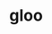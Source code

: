 ---
title: "gloo"
layout: cache
categories: [package, develop-2025-07-13]
meta: {"compilers": ["apple-clang@17.0.0", "gcc@11.4.0", "gcc@13.2.0"], "num_specs": 13, "num_specs_by_stack": {"e4s": 3, "ml-darwin-aarch64-mps": 2, "ml-linux-aarch64-cpu": 2, "ml-linux-aarch64-cuda": 2, "ml-linux-x86_64-cpu": 2, "ml-linux-x86_64-cuda": 2, "root": 13}, "oss": ["sequoia", "ubuntu22.04", "ubuntu24.04"], "platforms": ["darwin", "linux"], "stacks": ["e4s", "ml-darwin-aarch64-mps", "ml-linux-aarch64-cpu", "ml-linux-aarch64-cuda", "ml-linux-x86_64-cpu", "ml-linux-x86_64-cuda", "root"], "targets": ["aarch64", "x86_64_v3"], "versions": ["2023-12-03"]}
spec_details: [{"compiler": "apple-clang@17.0.0", "hash": "3afx44pid7wqagvhkzzxqcp5oze3nvno", "os": "sequoia", "platform": "darwin", "size": "-", "stacks": ["ml-darwin-aarch64-mps", "root"], "target": "aarch64", "variants": ["build_system=cmake", "build_type=Release", "commit=5354032ea08eadd7fc4456477f7f7c6308818509", "~cuda", "generator=ninja", "~ipo", "+libuv"], "versions": ["2023-12-03"]}, {"compiler": "gcc@13.2.0", "hash": "5iqe7gmrmrxfp5uswtsob65u2o7xmna6", "os": "ubuntu24.04", "platform": "linux", "size": "-", "stacks": ["ml-linux-aarch64-cuda", "root"], "target": "aarch64", "variants": ["build_system=cmake", "build_type=Release", "commit=5354032ea08eadd7fc4456477f7f7c6308818509", "+cuda", "cuda_arch:=80", "generator=ninja", "~ipo", "~libuv"], "versions": ["2023-12-03"]}, {"compiler": "gcc@11.4.0", "hash": "6atdc2ezardkeuxkmbfrjyvhwfg77x35", "os": "ubuntu22.04", "platform": "linux", "size": "-", "stacks": ["e4s", "root"], "target": "x86_64_v3", "variants": ["build_system=cmake", "build_type=Release", "commit=5354032ea08eadd7fc4456477f7f7c6308818509", "+cuda", "cuda_arch:=none", "generator=ninja", "~ipo", "~libuv"], "versions": ["2023-12-03"]}, {"compiler": "gcc@13.2.0", "hash": "75thvzngmg63qhzbso4rclg55fgesnyb", "os": "ubuntu24.04", "platform": "linux", "size": "-", "stacks": ["ml-linux-aarch64-cpu", "root"], "target": "aarch64", "variants": ["build_system=cmake", "build_type=Release", "commit=5354032ea08eadd7fc4456477f7f7c6308818509", "~cuda", "generator=ninja", "~ipo", "~libuv"], "versions": ["2023-12-03"]}, {"compiler": "gcc@11.4.0", "hash": "iy23lhiskttivycjvtimcikdrnwwwvgx", "os": "ubuntu22.04", "platform": "linux", "size": "-", "stacks": ["e4s", "root"], "target": "x86_64_v3", "variants": ["build_system=cmake", "build_type=Release", "commit=5354032ea08eadd7fc4456477f7f7c6308818509", "~cuda", "generator=ninja", "~ipo", "~libuv"], "versions": ["2023-12-03"]}, {"compiler": "gcc@13.2.0", "hash": "jdxwai4gk5to2lu7a47vtkr25erzgc5r", "os": "ubuntu24.04", "platform": "linux", "size": "-", "stacks": ["ml-linux-x86_64-cuda", "root"], "target": "x86_64_v3", "variants": ["build_system=cmake", "build_type=Release", "commit=5354032ea08eadd7fc4456477f7f7c6308818509", "+cuda", "cuda_arch:=80", "generator=ninja", "~ipo", "~libuv"], "versions": ["2023-12-03"]}, {"compiler": "gcc@11.4.0", "hash": "k5gunq26slppqauq7jdcovjnvfn25dgl", "os": "ubuntu22.04", "platform": "linux", "size": "-", "stacks": ["e4s", "root"], "target": "x86_64_v3", "variants": ["build_system=cmake", "build_type=Release", "commit=5354032ea08eadd7fc4456477f7f7c6308818509", "~cuda", "generator=ninja", "~ipo", "~libuv"], "versions": ["2023-12-03"]}, {"compiler": "gcc@13.2.0", "hash": "lkdeqrkbadiuxuzyqjfwzwmzekta3u5q", "os": "ubuntu24.04", "platform": "linux", "size": "-", "stacks": ["ml-linux-aarch64-cuda", "root"], "target": "aarch64", "variants": ["build_system=cmake", "build_type=Release", "commit=5354032ea08eadd7fc4456477f7f7c6308818509", "+cuda", "cuda_arch:=80", "generator=ninja", "~ipo", "~libuv"], "versions": ["2023-12-03"]}, {"compiler": "gcc@13.2.0", "hash": "puxqludnx2spgobegodppc2yvj4r2s6i", "os": "ubuntu24.04", "platform": "linux", "size": "-", "stacks": ["ml-linux-aarch64-cpu", "root"], "target": "aarch64", "variants": ["build_system=cmake", "build_type=Release", "commit=5354032ea08eadd7fc4456477f7f7c6308818509", "~cuda", "generator=ninja", "~ipo", "~libuv"], "versions": ["2023-12-03"]}, {"compiler": "gcc@13.2.0", "hash": "rkevt56u4q6g37te34yrkcmcpew7spin", "os": "ubuntu24.04", "platform": "linux", "size": "-", "stacks": ["ml-linux-x86_64-cuda", "root"], "target": "x86_64_v3", "variants": ["build_system=cmake", "build_type=Release", "commit=5354032ea08eadd7fc4456477f7f7c6308818509", "+cuda", "cuda_arch:=80", "generator=ninja", "~ipo", "~libuv"], "versions": ["2023-12-03"]}, {"compiler": "apple-clang@17.0.0", "hash": "rxgnzdw6feounmwm7ki2ykm46tfs2xbp", "os": "sequoia", "platform": "darwin", "size": "-", "stacks": ["ml-darwin-aarch64-mps", "root"], "target": "aarch64", "variants": ["build_system=cmake", "build_type=Release", "commit=5354032ea08eadd7fc4456477f7f7c6308818509", "~cuda", "generator=ninja", "~ipo", "+libuv"], "versions": ["2023-12-03"]}, {"compiler": "gcc@13.2.0", "hash": "tmpdsg3e64khwmcgvsbpscc3k3idscxn", "os": "ubuntu24.04", "platform": "linux", "size": "-", "stacks": ["ml-linux-x86_64-cpu", "root"], "target": "x86_64_v3", "variants": ["build_system=cmake", "build_type=Release", "commit=5354032ea08eadd7fc4456477f7f7c6308818509", "~cuda", "generator=ninja", "~ipo", "~libuv"], "versions": ["2023-12-03"]}, {"compiler": "gcc@13.2.0", "hash": "w7oa6ejlvla2npqz54mdqvkvkcknjnve", "os": "ubuntu24.04", "platform": "linux", "size": "-", "stacks": ["ml-linux-x86_64-cpu", "root"], "target": "x86_64_v3", "variants": ["build_system=cmake", "build_type=Release", "commit=5354032ea08eadd7fc4456477f7f7c6308818509", "~cuda", "generator=ninja", "~ipo", "~libuv"], "versions": ["2023-12-03"]}]
---